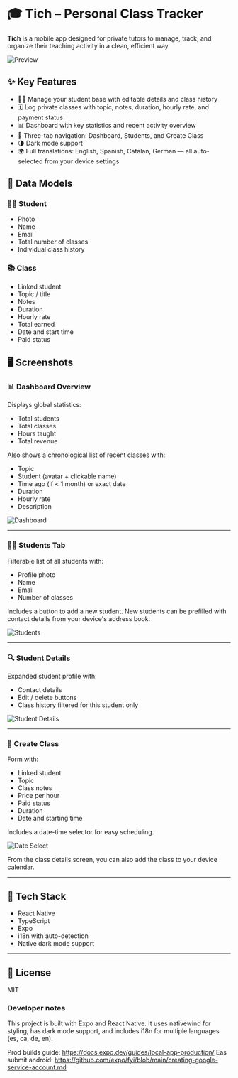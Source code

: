 # 🎓 Tich – Personal Class Tracker

**Tich** is a mobile app designed for private tutors to manage, track, and organize their teaching activity in a clean, efficient way.

![Preview](./assets/images/preview.webp)

## ✨ Key Features

- 🧑‍🎓 Manage your student base with editable details and class history
- 🗓️ Log private classes with topic, notes, duration, hourly rate, and payment status
- 📊 Dashboard with key statistics and recent activity overview
- 🧭 Three-tab navigation: Dashboard, Students, and Create Class
- 🌗 Dark mode support
- 🌍 Full translations: English, Spanish, Catalan, German — all auto-selected from your device settings

## 🧩 Data Models

### 👨‍🎓 Student
- Photo
- Name
- Email
- Total number of classes
- Individual class history

### 📚 Class
- Linked student
- Topic / title
- Notes
- Duration
- Hourly rate
- Total earned
- Date and start time
- Paid status

## 🖥️ Screenshots

### 📊 Dashboard Overview

Displays global statistics:
- Total students
- Total classes
- Hours taught
- Total revenue

Also shows a chronological list of recent classes with:
- Topic
- Student (avatar + clickable name)
- Time ago (if < 1 month) or exact date
- Duration
- Hourly rate
- Description

![Dashboard](./assets/images/dashboard.webp)

---

### 🧑‍🎓 Students Tab

Filterable list of all students with:
- Profile photo
- Name
- Email
- Number of classes

Includes a button to add a new student. 
New students can be prefilled with contact details from your device's address book.

![Students](./assets/images/create_student.webp)

---

### 🔍 Student Details

Expanded student profile with:
- Contact details
- Edit / delete buttons
- Class history filtered for this student only

![Student Details](./assets/images/student_details.webp)

---

### 📝 Create Class

Form with:
- Linked student
- Topic
- Class notes
- Price per hour
- Paid status
- Duration
- Date and starting time

Includes a date-time selector for easy scheduling.

![Date Select](./assets/images/date_select.webp)

From the class details screen, you can also add the class to your device calendar.

 
---

## 🧪 Tech Stack

- React Native
- TypeScript
- Expo
- i18n with auto-detection
- Native dark mode support


---

## 📄 License

MIT


### Developer notes

This project is built with Expo and React Native.
It uses nativewind for styling, has dark mode support, and includes i18n for multiple languages (es, ca, de, en).



Prod builds guide: https://docs.expo.dev/guides/local-app-production/
Eas submit android: https://github.com/expo/fyi/blob/main/creating-google-service-account.md